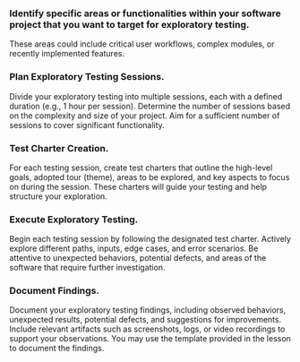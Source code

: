 ### Identify specific areas or functionalities within your software project that you want to target for exploratory testing.
These areas could include critical user workflows, complex modules, or recently implemented features.

[//]: # (I plan on testing the week3 tests over an extended period of time.)
[//]: # (I will loop the tests on some large number to see what happens.)

### Plan Exploratory Testing Sessions. 
Divide your exploratory testing into multiple sessions, each with a defined duration (e.g., 1 hour per session).
Determine the number of sessions based on the complexity and size of your project.
Aim for a sufficient number of sessions to cover significant functionality.

[//]: # (The Short test will last for 1 hour non-stop)
[//]: # (The Medium test will last for 4 hours non-stop)
[//]: # (The Extended test will last for 12 hours non-stop)

### Test Charter Creation.
For each testing session, create test charters that outline the high-level goals, adopted tour (theme), areas to be explored, and key aspects to focus on during the session.
These charters will guide your testing and help structure your exploration.

[//]: # (High level go is to test what will happen to memory over time.)
[//]: # (The theme is to test the memory usage of the program. Leaks, etc.)
### Execute Exploratory Testing.
Begin each testing session by following the designated test charter.
Actively explore different paths, inputs, edge cases, and error scenarios.
Be attentive to unexpected behaviors, potential defects, and areas of the software that require further investigation.
### Document Findings.
Document your exploratory testing findings, including observed behaviors, unexpected results, potential defects, and suggestions for improvements.
Include relevant artifacts such as screenshots, logs, or video recordings to support your observations.
You may use the template provided in the lesson to document the findings. 